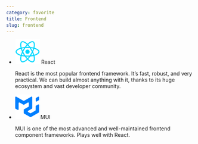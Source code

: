 ```yaml
---
category: favorite
title: Frontend
slug: frontend
---
```


- ![React](logos/react.svg) React

  React is the most popular frontend framework. It’s fast, robust, and very
  practical. We can build almost anything with it, thanks to its huge ecosystem
  and vast developer community.

- ![MUI](logos/mui.svg) MUI

  MUI is one of the most advanced and well-maintained frontend component
  frameworks. Plays well with React.
